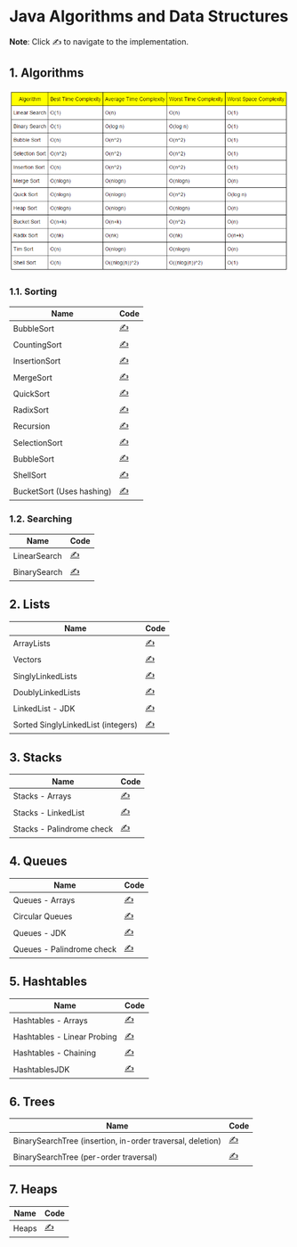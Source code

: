 # Java Algorithms and Data Structures

**Note**: Click :writing_hand: to navigate to the implementation.

## 1. Algorithms

<p align="center">
  <a href="https://github.com/mughees-asif/java-algorithms-datastructures#11-sorting">
     <img src="/sorting.png">
  </a>
</p>

### 1.1. Sorting

|  Name  |  Code  |   
| ------------- | ------------- | 
|  BubbleSort | [:writing_hand:](https://github.com/mughees-asif/java-algorithms-datastructures/blob/master/SortAlgorithms/BubbleSort/src/com/mughees/Main.java)  | 
|  CountingSort | [:writing_hand:](https://github.com/mughees-asif/java-algorithms-datastructures/blob/master/SortAlgorithms/CountingSort/src/com/mughees/Main.java)  |
|  InsertionSort | [:writing_hand:](https://github.com/mughees-asif/java-algorithms-datastructures/blob/master/SortAlgorithms/InsertionSort/src/com/mughees/Main.java)  |
|  MergeSort | [:writing_hand:](https://github.com/mughees-asif/java-algorithms-datastructures/blob/master/SortAlgorithms/MergeSort/src/com/mughees/MergeSort.java)  | 
|  QuickSort | [:writing_hand:](https://github.com/mughees-asif/java-algorithms-datastructures/blob/master/SortAlgorithms/QuickSort/src/com/mughees/Main.java)  |
|  RadixSort | [:writing_hand:](https://github.com/mughees-asif/java-algorithms-datastructures/blob/master/SortAlgorithms/RadixSort/src/com/mughees/Main.java)  |
|  Recursion | [:writing_hand:](https://github.com/mughees-asif/java-algorithms-datastructures/blob/master/SortAlgorithms/Recursion/src/com/mughees/Main.java)  |
|  SelectionSort | [:writing_hand:](https://github.com/mughees-asif/java-algorithms-datastructures/blob/master/SortAlgorithms/SelectionSort/src/com/mughees/Main.java)  |
|  BubbleSort | [:writing_hand:](https://github.com/mughees-asif/java-algorithms-datastructures/blob/master/SortAlgorithms/BubbleSort/src/com/mughees/Main.java)  |
|  ShellSort | [:writing_hand:](https://github.com/mughees-asif/java-algorithms-datastructures/blob/master/SortAlgorithms/ShellSort/src/com/mughees/Main.java)  |
|  BucketSort (Uses hashing) | [:writing_hand:](https://github.com/mughees-asif/java-algorithms-datastructures/blob/master/SortAlgorithms/BucketSort/src/com/mughees/Main.java)  |

### 1.2. Searching

|  Name  |  Code  |   
| ------------- | ------------- | 
|  LinearSearch | [:writing_hand:](https://github.com/mughees-asif/java-algorithms-datastructures/blob/master/SearchAlgorithms/LinearSearch/src/com/mughees/Main.java)  |
|  BinarySearch | [:writing_hand:](https://github.com/mughees-asif/java-algorithms-datastructures/blob/master/SearchAlgorithms/LinearSearch/src/com/mughees/Main.java)  |  

## 2. Lists
|  Name  |  Code  |
| ------------- | ------------- |
|  ArrayLists | [:writing_hand:](https://github.com/mughees-asif/java-algorithms-datastructures/blob/master/Lists/ArrayLists/src/com/mughees/Main.java)  |
|  Vectors | [:writing_hand:](https://github.com/mughees-asif/java-algorithms-datastructures/blob/master/Lists/Vectors/src/com/mughees/Main.java)  |
|  SinglyLinkedLists | [:writing_hand:](https://github.com/mughees-asif/java-algorithms-datastructures/blob/master/Lists/SinglyLinkedLists/src/com/mughees/EmployeeLinkedList.java)  |
|  DoublyLinkedLists | [:writing_hand:](https://github.com/mughees-asif/java-algorithms-datastructures/blob/master/Lists/DoublyLinkedLists/src/com/mughees/EmployeeDoublyLinkedList.java)  |
|  LinkedList - JDK | [:writing_hand:](https://github.com/mughees-asif/java-algorithms-datastructures/blob/master/Lists/JDKLinkedList/src/com/mughees/Main.java)  |
|  Sorted SinglyLinkedList (integers) | [:writing_hand:](https://github.com/mughees-asif/java-algorithms-datastructures/blob/master/Lists/ListChallenge2/src/com/mughees/Main.java)  |

## 3. Stacks
|  Name  |  Code  |
| ------------- | ------------- |
|  Stacks - Arrays | [:writing_hand:](https://github.com/mughees-asif/java-algorithms-datastructures/blob/master/Stacks/StacksArrays/src/com/mughees/ArrayStack.java)  |
|  Stacks - LinkedList | [:writing_hand:](https://github.com/mughees-asif/java-algorithms-datastructures/blob/master/Stacks/StacksLinkedList/src/com/mughees/LinkedStack.java)  |
|  Stacks - Palindrome check | [:writing_hand:](https://github.com/mughees-asif/java-algorithms-datastructures/blob/master/Stacks/StacksChallenge/src/com/mughees/Main.java)  |

## 4. Queues
|  Name  |  Code  |
| ------------- | ------------- |
|  Queues - Arrays | [:writing_hand:](https://github.com/mughees-asif/java-algorithms-datastructures/blob/master/Queues/QueuesArrays/src/com/mughees/ArrayQueue.java)  |
|  Circular Queues | [:writing_hand:](https://github.com/mughees-asif/java-algorithms-datastructures/blob/master/Queues/UpdatedQueuesArrays/src/com/mughees/ArrayQueue.java)  |
|  Queues - JDK | [:writing_hand:](https://github.com/mughees-asif/java-algorithms-datastructures/blob/master/Queues/JDKQueues/src/com/mughees/Main.java)  |
|  Queues - Palindrome check | [:writing_hand:](https://github.com/mughees-asif/java-algorithms-datastructures/blob/master/Queues/QueuesChallenge/src/com/mughees/Main.java)  |

## 5. Hashtables
|  Name  |  Code  |
| ------------- | ------------- |
|  Hashtables - Arrays | [:writing_hand:](https://github.com/mughees-asif/java-algorithms-datastructures/blob/master/HashTables/HashTablesArrays/src/com/mughees/SimpleHashtable.java)  |
|  Hashtables - Linear Probing | [:writing_hand:](https://github.com/mughees-asif/java-algorithms-datastructures/blob/master/HashTables/HashTables-LinearProbing/src/com/mughees/SimpleHashtable.java)  |
|  Hashtables - Chaining | [:writing_hand:](https://github.com/mughees-asif/java-algorithms-datastructures/blob/master/HashTables/HashTables-Chaining/src/com/mughees/ChainedHashtable.java)  |
|  HashtablesJDK | [:writing_hand:](https://github.com/mughees-asif/java-algorithms-datastructures/blob/master/HashTables/HashtablesJDK/src/com/mughees/Main.java)  |

## 6. Trees
|  Name  |  Code  |
| ------------- | ------------- |
|  BinarySearchTree (insertion, in-order traversal, deletion) | [:writing_hand:](https://github.com/mughees-asif/java-algorithms-datastructures/blob/master/Trees/BinarySearchTree/src/com/mughees/Tree.java)  |
|  BinarySearchTree (per-order traversal) | [:writing_hand:](https://github.com/mughees-asif/java-algorithms-datastructures/blob/master/Trees/Challenge1/src/com/mughees/Tree.java)  |

## 7. Heaps
|  Name  |  Code  |
| ------------- | ------------- |
|  Heaps | [:writing_hand:](https://github.com/mughees-asif/java-algorithms-datastructures/blob/master/Trees/BinarySearchTree/src/com/mughees/Tree.java)  |